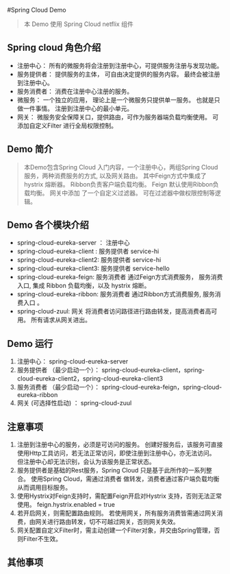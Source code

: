 #Spring Cloud Demo
>  本 Demo 使用 Spring Cloud netflix 组件
>

## Spring cloud 角色介绍
- 注册中心：  所有的微服务将会注册到注册中心，可提供服务注册与发现功能。
- 服务提供者： 提供服务的主体， 可自由决定提供的服务内容。 最终会被注册到注册中心。 
- 服务消费者： 消费在注册中心注册的服务。
- 微服务： 一个独立的应用， 理论上是一个微服务只提供单一服务。 也就是只做一件事情。 注册到注册中心的最小单元。
- 网关：   微服务安全保障关口，提供路由，可作为服务器端负载均衡使用。 可添加自定义Filter 进行全局权限控制。

## Demo 简介
> 本Demo包含Spring Cloud 入门内容，一个注册中心，两组Spring Cloud服务，两种消费服务的方式, 以及网关路由。
> 其中Feign方式中集成了hystrix 熔断器。 Ribbon负责客户端负载均衡。 Feign 默认使用Ribbon负载均衡。 网关中添加
> 了一个自定义过滤器。 可在过滤器中做权限控制等逻辑。

## Demo 各个模块介绍
-  spring-cloud-eureka-server ： 注册中心
-  spring-cloud-eureka-client :  服务提供者  service-hi
-  spring-cloud-eureka-client2:  服务提供者  service-hi
-  spring-cloud-eureka-client3:  服务提供者  service-hello
-  spring-cloud-eureka-feign:    服务消费者  通过Feign方式消费服务， 服务消费入口, 集成 Ribbon 负载均衡，以及 hystrix 熔断。 
-  spring-cloud-eureka-ribbon:   服务消费者  通过Ribbon方式消费服务, 服务消费入口 。
-  spring-cloud-zuul:            网关  将消费者访问路径进行路由转发，提高消费者高可用。 所有请求从网关进出。 

## Demo 运行
1.  注册中心： spring-cloud-eureka-server
2.  服务提供者 （最少启动一个）： spring-cloud-eureka-client，spring-cloud-eureka-client2，spring-cloud-eureka-client3
3.  服务消费者 （最少启动一个）： spring-cloud-eureka-feign，spring-cloud-eureka-ribbon
4.  网关 (可选择性启动) ： spring-cloud-zuul 


## 注意事项
1. 注册到注册中心的服务，必须是可访问的服务。 创建好服务后，该服务可直接使用Http工具访问，若无法正常访问，即使注册到注册中心，亦无法访问。
但注册中心却无法识别，会认为该服务是正常状态。 
2. 服务提供者是基础的Rest服务，Spring Cloud 只是基于此所作的一系列整合。 使用Spring Cloud，需通过消费者
做转发，消费者通过客户端负载均衡从而调用目标服务。
3. 使用Hystrix对Feign支持时，需配置Feign开启对Hystrix 支持，否则无法正常使用。 feign.hystrix.enabled = true
4. 若开启网关，则需配置路由规则。 若使用网关，所有服务消费皆需通过网关消费，由网关进行路由转发，切不可越过网关，否则网关失效。
5. 网关配置自定义Filter时，需主动创建一个Filter对象，并交由Spring管理，否则Filter不生效。

## 其他事项